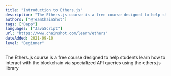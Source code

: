 ```yaml
---
title: "Introduction to Ethers.js"
description: "The Ethers.js course is a free course designed to help students learn how to interact with the blockchain via specialized API queries using the ethers.js library"
authors: ["@TeamChainShot"]
tags: ["Dapp"]
languages: ["JavaScript"]
url: "https://www.chainshot.com/learn/ethers"
dateAdded: 2021-09-10
level: "Beginner"
---
```


The Ethers.js course is a free course designed to help students learn how to interact with the blockchain via specialized API queries using the ethers.js library
